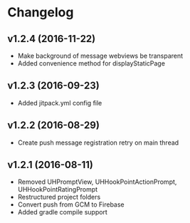 # Changelog

## v1.2.4 (2016-11-22)
- Make background of message webviews be transparent
- Added convenience method for displayStaticPage

## v1.2.3 (2016-09-23)
- Added jitpack.yml config file

## v1.2.2 (2016-08-29)
- Create push message registration retry on main thread

## v1.2.1 (2016-08-11)
- Removed UHPromptView, UHHookPointActionPrompt, UHHookPointRatingPrompt
- Restructured project folders
- Convert push from GCM to Firebase
- Added gradle compile support
